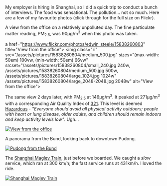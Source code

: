 <!-- 
.. title: A quick trip to Shanghai
.. slug: a-quick-trip-to-shanghai
.. date: 2015-02-09 08:40:44 UTC+11:00
.. tags: Photography, Travel
.. link: 
.. spellcheck_exceptions: μg,Bund,Pudong,Maglev,Flickr,edwin,flickr,href,https,img,jpg,ri,src,srcset,steele,vw,www
.. description: 
.. type: text
-->

My employer is hiring in Shanghai, so I did a quick trip to conduct a bunch of interviews. The food was sensational. The pollution... not so much. Here are a few of my favourite photos (click through for the full size on Flickr).

A view from the office on a relatively unpolluted day. The fine particulate matter reading, PM<sub>2.5</sub>, was 90μg/m<sup>3</sup> when this photo was taken.

a href="https://www.flickr.com/photos/edwin_steele/15838260803" title="View from the office">
 <img class="ri"
   src="/assets/pictures/15838260804/medium_500.jpg"
   sizes="(max-width: 50em) 100vw,
          (min-width: 50em) 66vw"
   srcset="/assets/pictures/15838260804/small_240.jpg 240w,
         /assets/pictures/15838260804/medium_500.jpg 500w,
         /assets/pictures/15838260804/large_1024.jpg 1024w"
         /assets/pictures/15838260804/large_2048-2048.jpg 2048w"
  alt="View from the office">
</a>

The same view 2 days later, with PM<sub>2.5</sub> at 146μg/m<sup>3</sup>. It peaked at 271μg/m<sup>3</sup> with a corresponding Air Quality Index of [321](https://twitter.com/CGShanghaiAir/status/562977673056886784). This level is deemed [Hazardous](http://shanghai.usembassy-china.org.cn/airmonitor.html) - _"Everyone should avoid all physical activity outdoors; people with heart or lung disease, older adults, and children should remain indoors and keep activity levels low"_. Ugh...

<a href="https://www.flickr.com/photos/edwin_steele/16274542269" title="View from the office">
 <img class="ri"
   src="/assets/pictures/16274542269/medium_500.jpg"
   sizes="(max-width: 50em) 100vw,
          (min-width: 50em) 66vw"
   srcset="/assets/pictures/16274542269/small_240.jpg 240w,
         /assets/pictures/16274542269/medium_500.jpg 500w,
         /assets/pictures/16274542269/large_1024.jpg 1024w"
         /assets/pictures/16274542269/large_2048-2048.jpg 2048w"
  alt="View from the office">
</a>

A panorama from the Bund, looking back to downtown Pudong. 


<a href="https://www.flickr.com/photos/edwin_steele/16273077108" title="Pudong from the Bund">
 <img class="ri"
   src="/assets/pictures/16273077108/medium_500.jpg"
   sizes="(max-width: 50em) 100vw,
          (min-width: 50em) 66vw"
   srcset="/assets/pictures/16273077108/small_240.jpg 240w,
         /assets/pictures/16273077108/medium_500.jpg 500w,
         /assets/pictures/16273077108/large_1024.jpg 1024w"
         /assets/pictures/16273077108/large_2048-2048.jpg 2048w"
  alt="Pudong from the Bund">
</a>

The [Shanghai Maglev Train](https://en.wikipedia.org/wiki/Shanghai_Maglev_Train), just before we boarded. We caught a _slow_ service, which ran at 300 km/h; the fast service runs at 431km/h. I loved the ride.


<a href="https://www.flickr.com/photos/edwin_steele/16274535609" title="Shanghai Maglev Train">
 <img class="ri"
   src="/assets/pictures/16274535609/medium_500.jpg"
   sizes="(max-width: 50em) 100vw,
          (min-width: 50em) 66vw"
   srcset="/assets/pictures/16274535609/small_240.jpg 240w,
         /assets/pictures/16274535609/medium_500.jpg 500w,
         /assets/pictures/16274535609/large_1024.jpg 1024w"
         /assets/pictures/16274535609/large_2048-2048.jpg 2048w"
  alt="Shanghai Maglev Train">
</a>
